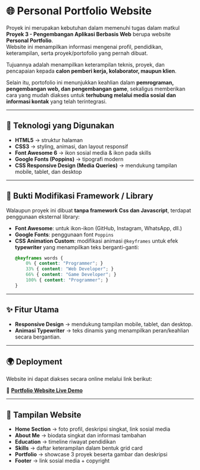

# 🌐 Personal Portfolio Website

Proyek ini merupakan kebutuhan dalam memenuhi tugas dalam matkul **Proyek 3 - Pengembangan Aplikasi Berbasis Web** berupa website **Personal Portfolio**.  
Website ini menampilkan informasi mengenai profil, pendidikan, keterampilan, serta proyek/portofolio yang pernah dibuat.  

Tujuannya adalah menampilkan keterampilan teknis, proyek, dan pencapaian kepada **calon pemberi kerja, kolaborator, maupun klien**.  

Selain itu, portofolio ini menunjukkan keahlian dalam **pemrograman, pengembangan web, dan pengembangan game**, sekaligus memberikan cara yang mudah diakses untuk **terhubung melalui media sosial dan informasi kontak** yang telah terintegrasi.

---

## 🚀 Teknologi yang Digunakan
- **HTML5** → struktur halaman
- **CSS3** → styling, animasi, dan layout responsif
- **Font Awesome 6** → ikon sosial media & ikon pada skills
- **Google Fonts (Poppins)** → tipografi modern
- **CSS Responsive Design (Media Queries)** → mendukung tampilan mobile, tablet, dan desktop

---

## 🔧 Bukti Modifikasi Framework / Library
Walaupun proyek ini dibuat **tanpa framework Css dan Javascript**, terdapat penggunaan eksternal library:
- **Font Awesome**: untuk ikon-ikon (GitHub, Instagram, WhatsApp, dll.)
- **Google Fonts**: penggunaan font `Poppins`
- **CSS Animation Custom**: modifikasi animasi `@keyframes` untuk efek **typewriter** yang menampilkan teks berganti-ganti:
  ```css
  @keyframes words {
      0% { content: "Programmer"; }
      33% { content: "Web Developer"; }
      66% { content: "Game Developer"; }
      100% { content: "Programmer"; }
  }

---

## ✨ Fitur Utama  

- **Responsive Design** → mendukung tampilan mobile, tablet, dan desktop.  
- **Animasi Typewriter** → teks dinamis yang menampilkan peran/keahlian secara bergantian.  

---

## 🌍 Deployment  
Website ini dapat diakses secara online melalui link berikut:  

🔗 **[Portfolio Website Live Demo](https://faiz-cv.netlify.app/)**  

---

## 📸 Tampilan Website  

- **Home Section** → foto profil, deskripsi singkat, link sosial media  
- **About Me** → biodata singkat dan informasi tambahan  
- **Education** → timeline riwayat pendidikan  
- **Skills** → daftar keterampilan dalam bentuk grid card  
- **Portfolio** → showcase 3 proyek beserta gambar dan deskripsi  
- **Footer** → link sosial media + copyright  
